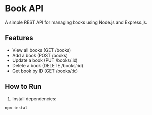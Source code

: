 # Book API

A simple REST API for managing books using Node.js and Express.js.

## Features
- View all books (GET /books)
- Add a book (POST /books)
- Update a book (PUT /books/:id)
- Delete a book (DELETE /books/:id)
- Get book by ID (GET /books/:id)

## How to Run

1. Install dependencies:
```bash
npm instal

